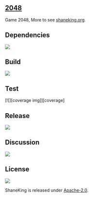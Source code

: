 ## [2048][]
Game 2048, More to see [shaneking.org][].

## Dependencies
[![][versioneye img]][versioneye]

## Build
[![][travis img]][travis]

## Test
[![][coverage img]][coverage]

## Release
[![][mavenbadge img]][mavenbadge]

## Discussion
[![][gitter img]][gitter]

## License
[![][license img]][license]

ShaneKing is released under [Apache-2.0][].


[2048]: https://github.com/ShaneKing/org.shaneking.g2048
[shaneking.org]: http://shaneking.org/

[versioneye]:https://www.versioneye.com/user/projects/5a768e360fb24f02987fd91e
[versioneye img]:https://www.versioneye.com/user/projects/5a768e360fb24f02987fd91e/badge.svg

[travis]:https://travis-ci.org/ShaneKing/org.shaneking.g2048
[travis img]:https://secure.travis-ci.org/ShaneKing/org.shaneking.g2048.png

[codecov]:https://codecov.io/gh/ShaneKing/org.shaneking.g2048/branch/mirror
[codecov img]:https://codecov.io/github/ShaneKing/org.shaneking.g2048/coverage.svg?branch=mirror
[codacy]:https://www.codacy.com/app/ShaneKing/org-shaneking-g2048
[codacy img]:https://api.codacy.com/project/badge/Grade/f51ab5d62ea04e3eac72fe998e890528
[saucelabs]:https://saucelabs.com/u/ShaneKing
[saucelabs img]:https://saucelabs.com/browser-matrix/ShaneKing.svg

[mavenbadge]:http://search.maven.org/#search%7Cga%7C1%7Cg%3A%22org.shaneking%22%20AND%20a%3A%22org.shaneking.g2048%22
[mavenbadge img]:https://maven-badges.herokuapp.com/maven-central/org.shaneking/org.shaneking.g2048/badge.svg

[gitter]:https://gitter.im/ShaneKing/org.shaneking.g2048?utm_source=badge&utm_medium=badge&utm_campaign=pr-badge
[gitter img]:https://badges.gitter.im/Join%20Chat.svg

[Apache-2.0]: https://opensource.org/licenses/Apache-2.0
[license]:LICENSE
[license img]:https://img.shields.io/badge/License-Apache--2.0-blue.svg

